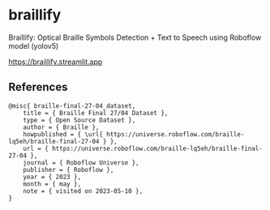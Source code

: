 # braillify
Braillify: Optical Braille Symbols Detection + Text to Speech using Roboflow model (yolov5)

https://braillify.streamlit.app

## References
```
@misc{ braille-final-27-04_dataset,
    title = { Braille Final 27/04 Dataset },
    type = { Open Source Dataset },
    author = { Braille },
    howpublished = { \url{ https://universe.roboflow.com/braille-lq5eh/braille-final-27-04 } },
    url = { https://universe.roboflow.com/braille-lq5eh/braille-final-27-04 },
    journal = { Roboflow Universe },
    publisher = { Roboflow },
    year = { 2023 },
    month = { may },
    note = { visited on 2023-05-10 },
}
```
